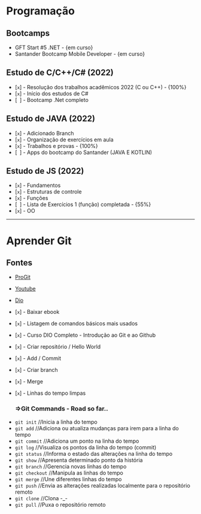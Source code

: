 # Programação

## Bootcamps

- GFT Start #5 .NET - {em curso}
- Santander Bootcamp Mobile Developer - {em curso}

## Estudo de C/C++/C# (2022)

- [`x`] - Resolução dos trabalhos acadêmicos 2022 (C ou C++) - {100%} 
- [`x`] - Início dos estudos de C#
- [` `] - Bootcamp .Net completo

## Estudo de JAVA (2022)

- [`x`] - Adicionado Branch
- [`x`] - Organização de exercícios em aula
- [`x`] - Trabalhos e provas - {100%}
- [` `] - Apps do bootcamp do Santander (JAVA E KOTLIN)

## Estudo de JS (2022)

- [`x`] - Fundamentos
- [`x`] - Estruturas de controle
- [`x`] - Funções
- [` `] - Lista de Exercícios 1 (função) completada - {55%}
- [`x`] - OO

* * * 

# Aprender Git

## Fontes
- [ProGit](https://git-scm.com/book/pt-br/v2)
- [Youtube](https://www.youtube.com/watch?v=2alg7MQ6_sI)
- [Dio](https://web.dio.me/course/introducao-ao-git-e-ao-github/learning/75b9fe49-6ed4-4480-83a7-7e37fc356aa9)

- [`x`] - Baixar ebook
- [`x`] - Listagem de comandos básicos mais usados
- [`x`] - Curso DIO Completo - Introdução ao Git e ao Github
- [`x`] - Criar repositório / Hello World
- [`x`] - Add / Commit 
- [`x`] - Criar branch
- [`x`] - Merge
- [`x`] - Linhas do tempo limpas

   ### =>Git Commands - Road so far..

* `git init` //Inicia a linha do tempo
* `git add` //Adiciona ou atualiza mudanças para irem para a linha do tempo
* `git commit` //Adiciona um ponto na linha do tempo
* `git log` //Visualiza os pontos da linha do tempo (commit)
* `git status` //Informa o estado das alterações na linha do tempo
* `git show` //Apresenta determinado ponto da história
* `git branch` //Gerencia novas linhas do tempo
* `git checkout` //Manipula as linhas do tempo
* `git merge` //Une diferentes linhas do tempo
* `git push` //Envia as alterações realizadas localmente para o repositório remoto
* `git clone` //Clona -_-
* `git pull` //Puxa o repositório remoto
